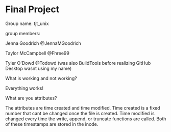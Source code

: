 # Final Project

Group name: tjt_unix

group members: 

Jenna Goodrich @JennaMGoodrich

Taylor McCampbell @Fhree99

Tyler O'Dowd @Todowd (was also BuildTools before realizing GitHub Desktop wasnt using my name) 

What is working and not working?
	
Everything works!

What are you attributes?
	
The attributes are time created and time modified. Time created is a fixed number that cant be changed once the file is created. Time modified is changed every time the write, append, or truncate functions are called. Both of these timestamps are stored in the inode.

